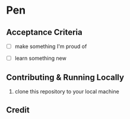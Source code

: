 # Pen

## Acceptance Criteria

- [ ] make something I'm proud of
- [ ] learn something new


## Contributing & Running Locally

1. clone this repository to your local machine


## Credit